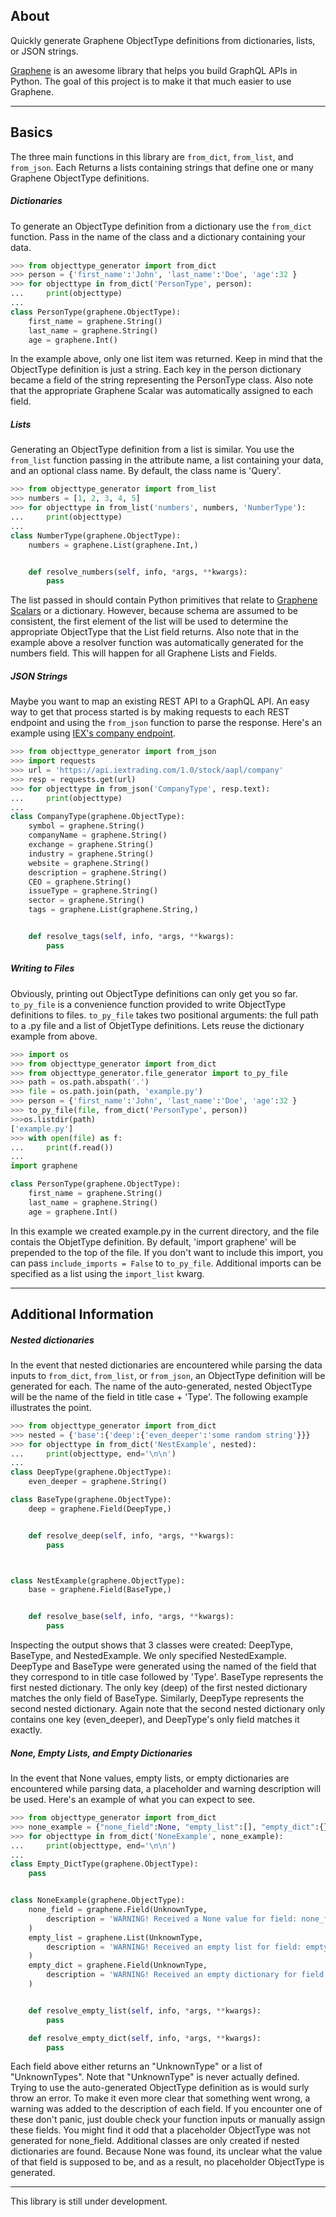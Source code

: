 ## About
Quickly generate Graphene ObjectType definitions from dictionaries, lists, or JSON strings.

[Graphene](https://graphene-python.org/) is an awesome library that helps you build GraphQL APIs in Python. The goal of this project is to make it that much easier to use Graphene.

___

## Basics
The three main functions in this library are `from_dict`, `from_list`, and `from_json`. Each Returns a lists containing strings that define one or many Graphene ObjectType definitions.

##### Dictionaries

To generate an ObjectType definition from a dictionary use the `from_dict` function. Pass in the name of the class and a dictionary containing your data.
```Python
>>> from objecttype_generator import from_dict
>>> person = {'first_name':'John', 'last_name':'Doe', 'age':32 }
>>> for objecttype in from_dict('PersonType', person):
...     print(objecttype)
...
class PersonType(graphene.ObjectType):
    first_name = graphene.String()
    last_name = graphene.String()
    age = graphene.Int()
```
In the example above, only one list item was returned. Keep in mind that the ObjectType definition is just a string. Each key in the person dictionary became a field of the string representing the PersonType class. Also note that the appropriate Graphene Scalar was automatically assigned to each field.

##### Lists
Generating an ObjectType definition from a list is similar. You use the `from_list` function passing in the attribute name, a list containing your data, and an optional class name. By default, the class name is 'Query'.
```Python
>>> from objecttype_generator import from_list
>>> numbers = [1, 2, 3, 4, 5]
>>> for objecttype in from_list('numbers', numbers, 'NumberType'):
...     print(objecttype)
...
class NumberType(graphene.ObjectType):
    numbers = graphene.List(graphene.Int,)


    def resolve_numbers(self, info, *args, **kwargs):
        pass
```
The list passed in should contain Python primitives that relate to [Graphene Scalars](https://docs.graphene-python.org/en/latest/types/scalars/) or a dictionary. However, because schema are assumed to be consistent, the first element of the list will be used to determine the appropriate ObjectType that the List field returns. Also note that in the example above a resolver function was automatically generated for the numbers field. This will happen for all Graphene Lists and Fields.


##### JSON Strings

Maybe you want to map an existing REST API to a GraphQL API. An easy way to get that process started is by making requests to each REST endpoint and using the `from_json` function to parse the response. Here's an example using [IEX's company endpoint](https://iextrading.com/developer/docs/#company).
```Python
>>> from objecttype_generator import from_json
>>> import requests
>>> url = 'https://api.iextrading.com/1.0/stock/aapl/company'
>>> resp = requests.get(url)
>>> for objecttype in from_json('CompanyType', resp.text):
...     print(objecttype)
...
class CompanyType(graphene.ObjectType):
    symbol = graphene.String()
    companyName = graphene.String()
    exchange = graphene.String()
    industry = graphene.String()
    website = graphene.String()
    description = graphene.String()
    CEO = graphene.String()
    issueType = graphene.String()
    sector = graphene.String()
    tags = graphene.List(graphene.String,)


    def resolve_tags(self, info, *args, **kwargs):
        pass

```

##### Writing to Files
Obviously, printing out ObjectType definitions can only get you so far. `to_py_file` is a convenience function provided to write ObjectType definitions to files. `to_py_file` takes two positional arguments: the full path to a .py file and a list of ObjetType definitions. Lets reuse the dictionary example from above.
```Python
>>> import os
>>> from objecttype_generator import from_dict
>>> from objecttype_generator.file_generator import to_py_file
>>> path = os.path.abspath('.')
>>> file = os.path.join(path, 'example.py')
>>> person = {'first_name':'John', 'last_name':'Doe', 'age':32 }
>>> to_py_file(file, from_dict('PersonType', person))
>>>os.listdir(path)
['example.py']
>>> with open(file) as f:
...     print(f.read())
...
import graphene

class PersonType(graphene.ObjectType):
    first_name = graphene.String()
    last_name = graphene.String()
    age = graphene.Int()


```
In this example we created example.py in the current directory, and the file contais the ObjetType definition. By default, 'import graphene' will be prepended to the top of the file. If you don't want to include this import, you can pass `include_imports = False` to `to_py_file`. Additional imports can be specified as a list using the `import_list` kwarg.
___

## Additional Information

##### Nested dictionaries
In the event that nested dictionaries are encountered while parsing the data inputs to `from_dict`, `from_list`, or `from_json`, an ObjectType definition will be generated for each. The name of the auto-generated, nested ObjectType will be the name of the field in title case + 'Type'. The following example illustrates the point.
```Python
>>> from objecttype_generator import from_dict
>>> nested = {'base':{'deep':{'even_deeper':'some random string'}}}
>>> for objecttype in from_dict('NestExample', nested):
...     print(objecttype, end='\n\n')
...
class DeepType(graphene.ObjectType):
    even_deeper = graphene.String()

class BaseType(graphene.ObjectType):
    deep = graphene.Field(DeepType,)


    def resolve_deep(self, info, *args, **kwargs):
        pass



class NestExample(graphene.ObjectType):
    base = graphene.Field(BaseType,)


    def resolve_base(self, info, *args, **kwargs):
        pass


```
Inspecting the output shows that 3 classes were created: DeepType, BaseType, and NestedExample. We only specified NestedExample. DeepType and BaseType were generated using the named of the field that they correspond to in title case followed by 'Type'. BaseType represents the first nested dictionary. The only key (deep) of the first nested dictionary matches the only field of BaseType. Similarly, DeepType represents the second nested dictionary. Again note that the second nested dictionary only contains one key (even_deeper), and DeepType's only field matches it exactly.

##### None, Empty Lists, and Empty Dictionaries
In the event that None values, empty lists, or empty dictionaries are encountered while parsing data, a placeholder and warning description will be used. Here's an example of what you can expect to see.
```Python
>>> from objecttype_generator import from_dict
>>> none_example = {"none_field":None, "empty_list":[], "empty_dict":{}}
>>> for objecttype in from_dict('NoneExample', none_example):
...     print(objecttype, end='\n\n')
...
class Empty_DictType(graphene.ObjectType):
    pass


class NoneExample(graphene.ObjectType):
    none_field = graphene.Field(UnknownType,
        description = 'WARNING! Received a None value for field: none_field.',
    )
    empty_list = graphene.List(UnknownType,
        description = 'WARNING! Received an empty list for field: empty_list.',
    )
    empty_dict = graphene.Field(UnknownType,
        description = 'WARNING! Received an empty dictionary for field: empty_dict.',
    )


    def resolve_empty_list(self, info, *args, **kwargs):
        pass

    def resolve_empty_dict(self, info, *args, **kwargs):
        pass


```
Each field above either returns an "UnknownType" or a list of "UnknownTypes". Note that "UnknownType" is never actually defined. Trying to use the auto-generated ObjectType definition as is would surly throw an error. To make it even more clear that something went wrong, a warning was added to the description of each field. If you encounter one of these don't panic, just double check your function inputs or manually assign these fields. You might find it odd that a placeholder ObjectType was not generated for none_field. Additional classes are only created if nested dictionaries are found. Because None was found, its unclear what the value of that field is supposed to be, and as a result, no placeholder ObjectType is generated.

___
This library is still under development.
